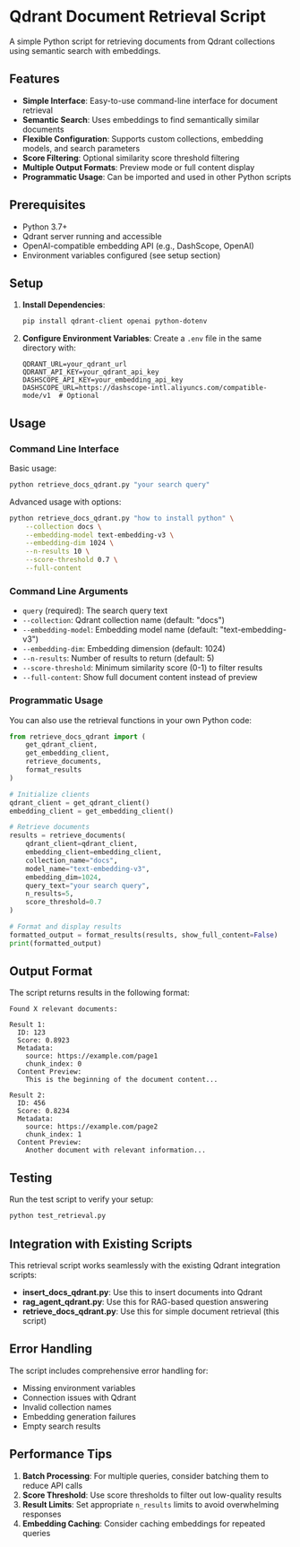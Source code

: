 # Qdrant Document Retrieval Script

A simple Python script for retrieving documents from Qdrant collections using semantic search with embeddings.

## Features

- **Simple Interface**: Easy-to-use command-line interface for document retrieval
- **Semantic Search**: Uses embeddings to find semantically similar documents
- **Flexible Configuration**: Supports custom collections, embedding models, and search parameters
- **Score Filtering**: Optional similarity score threshold filtering
- **Multiple Output Formats**: Preview mode or full content display
- **Programmatic Usage**: Can be imported and used in other Python scripts

## Prerequisites

- Python 3.7+
- Qdrant server running and accessible
- OpenAI-compatible embedding API (e.g., DashScope, OpenAI)
- Environment variables configured (see setup section)

## Setup

1. **Install Dependencies**:
   ```bash
   pip install qdrant-client openai python-dotenv
   ```

2. **Configure Environment Variables**:
   Create a `.env` file in the same directory with:
   ```env
   QDRANT_URL=your_qdrant_url
   QDRANT_API_KEY=your_qdrant_api_key
   DASHSCOPE_API_KEY=your_embedding_api_key
   DASHSCOPE_URL=https://dashscope-intl.aliyuncs.com/compatible-mode/v1  # Optional
   ```

## Usage

### Command Line Interface

Basic usage:
```bash
python retrieve_docs_qdrant.py "your search query"
```

Advanced usage with options:
```bash
python retrieve_docs_qdrant.py "how to install python" \
    --collection docs \
    --embedding-model text-embedding-v3 \
    --embedding-dim 1024 \
    --n-results 10 \
    --score-threshold 0.7 \
    --full-content
```

### Command Line Arguments

- `query` (required): The search query text
- `--collection`: Qdrant collection name (default: "docs")
- `--embedding-model`: Embedding model name (default: "text-embedding-v3")
- `--embedding-dim`: Embedding dimension (default: 1024)
- `--n-results`: Number of results to return (default: 5)
- `--score-threshold`: Minimum similarity score (0-1) to filter results
- `--full-content`: Show full document content instead of preview

### Programmatic Usage

You can also use the retrieval functions in your own Python code:

```python
from retrieve_docs_qdrant import (
    get_qdrant_client,
    get_embedding_client,
    retrieve_documents,
    format_results
)

# Initialize clients
qdrant_client = get_qdrant_client()
embedding_client = get_embedding_client()

# Retrieve documents
results = retrieve_documents(
    qdrant_client=qdrant_client,
    embedding_client=embedding_client,
    collection_name="docs",
    model_name="text-embedding-v3",
    embedding_dim=1024,
    query_text="your search query",
    n_results=5,
    score_threshold=0.7
)

# Format and display results
formatted_output = format_results(results, show_full_content=False)
print(formatted_output)
```

## Output Format

The script returns results in the following format:

```
Found X relevant documents:

Result 1:
  ID: 123
  Score: 0.8923
  Metadata:
    source: https://example.com/page1
    chunk_index: 0
  Content Preview:
    This is the beginning of the document content...

Result 2:
  ID: 456
  Score: 0.8234
  Metadata:
    source: https://example.com/page2
    chunk_index: 1
  Content Preview:
    Another document with relevant information...
```

## Testing

Run the test script to verify your setup:
```bash
python test_retrieval.py
```

## Integration with Existing Scripts

This retrieval script works seamlessly with the existing Qdrant integration scripts:

- **insert_docs_qdrant.py**: Use this to insert documents into Qdrant
- **rag_agent_qdrant.py**: Use this for RAG-based question answering
- **retrieve_docs_qdrant.py**: Use this for simple document retrieval (this script)

## Error Handling

The script includes comprehensive error handling for:
- Missing environment variables
- Connection issues with Qdrant
- Invalid collection names
- Embedding generation failures
- Empty search results

## Performance Tips

1. **Batch Processing**: For multiple queries, consider batching them to reduce API calls
2. **Score Threshold**: Use score thresholds to filter out low-quality results
3. **Result Limits**: Set appropriate `n_results` limits to avoid overwhelming responses
4. **Embedding Caching**: Consider caching embeddings for repeated queries

##
